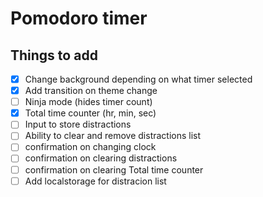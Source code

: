 # Pomodoro timer





## Things to add

* [x] Change background depending on what timer selected
* [x] Add transition on theme change
* [ ] Ninja mode (hides timer count)
* [x] Total time counter (hr, min, sec)
* [ ] Input to store distractions
* [ ] Ability to clear and remove distractions list
* [ ] confirmation on changing clock
* [ ] confirmation on clearing distractions
* [ ] confirmation on clearing Total time counter
* [ ] Add localstorage for distracion list